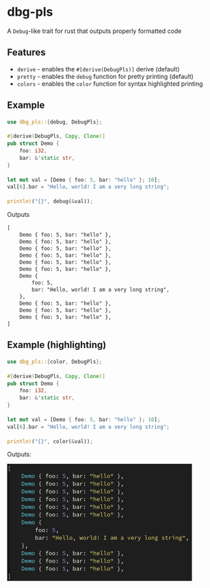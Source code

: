 # dbg-pls

A `Debug`-like trait for rust that outputs properly formatted code

## Features

* `derive` - enables the `#[derive(DebugPls)]` derive (default)
* `pretty` - enables the `debug` function for pretty printing (default)
* `colors` - enables the `color` function for syntax highlighted printing

## Example

```rust
use dbg_pls::{debug, DebugPls};

#[derive(DebugPls, Copy, Clone)]
pub struct Demo {
    foo: i32,
    bar: &'static str,
}

let mut val = [Demo { foo: 5, bar: "hello" }; 10];
val[6].bar = "Hello, world! I am a very long string";

println!("{}", debug(&val));
```
Outputs
```text
[
    Demo { foo: 5, bar: "hello" },
    Demo { foo: 5, bar: "hello" },
    Demo { foo: 5, bar: "hello" },
    Demo { foo: 5, bar: "hello" },
    Demo { foo: 5, bar: "hello" },
    Demo { foo: 5, bar: "hello" },
    Demo {
        foo: 5,
        bar: "Hello, world! I am a very long string",
    },
    Demo { foo: 5, bar: "hello" },
    Demo { foo: 5, bar: "hello" },
    Demo { foo: 5, bar: "hello" },
]
```

## Example (highlighting)

```rust
use dbg_pls::{color, DebugPls};

#[derive(DebugPls, Copy, Clone)]
pub struct Demo {
    foo: i32,
    bar: &'static str,
}

let mut val = [Demo { foo: 5, bar: "hello" }; 10];
val[6].bar = "Hello, world! I am a very long string";

println!("{}", color(&val));
```
Outputs:

![](readme/highlighted.png)
